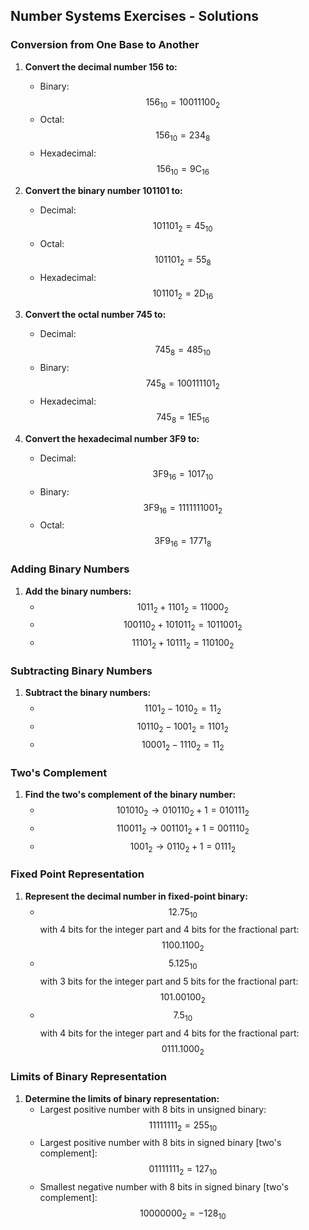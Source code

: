## Number Systems Exercises - Solutions

### Conversion from One Base to Another
1. **Convert the decimal number 156 to:**
   - Binary: $$ 156_{10} = 10011100_2 $$
   - Octal: $$ 156_{10} = 234_8 $$
   - Hexadecimal: $$ 156_{10} = 9\mathrm{C}_{16} $$

2. **Convert the binary number 101101 to:**
   - Decimal: $$ 101101_2 = 45_{10} $$
   - Octal: $$ 101101_2 = 55_8 $$
   - Hexadecimal: $$ 101101_2 = 2\mathrm{D}_{16} $$

3. **Convert the octal number 745 to:**
   - Decimal: $$ 745_8 = 485_{10} $$
   - Binary: $$ 745_8 = 100111101_2 $$
   - Hexadecimal: $$ 745_8 = 1\mathrm{E}5_{16} $$

4. **Convert the hexadecimal number 3F9 to:**
   - Decimal: $$ 3\mathrm{F}9_{16} = 1017_{10} $$
   - Binary: $$ 3\mathrm{F}9_{16} = 1111111001_2 $$
   - Octal: $$ 3\mathrm{F}9_{16} = 1771_8 $$

### Adding Binary Numbers
1. **Add the binary numbers:**
   - $$ 1011_2 + 1101_2 = 11000_2 $$
   - $$ 100110_2 + 101011_2 = 1011001_2 $$
   - $$ 11101_2 + 10111_2 = 110100_2 $$

### Subtracting Binary Numbers
1. **Subtract the binary numbers:**
   - $$ 1101_2 - 1010_2 = 11_2 $$
   - $$ 10110_2 - 1001_2 = 1101_2 $$
   - $$ 10001_2 - 1110_2 = 11_2 $$

### Two's Complement
1. **Find the two's complement of the binary number:**
   - $$ 101010_2 \rightarrow 010110_2 + 1 = 010111_2 $$
   - $$ 110011_2 \rightarrow 001101_2 + 1 = 001110_2 $$
   - $$ 1001_2 \rightarrow 0110_2 + 1 = 0111_2 $$

### Fixed Point Representation
1. **Represent the decimal number in fixed-point binary:**
   - $$ 12.75_{10} $$ with 4 bits for the integer part and 4 bits for the fractional part: $$ 1100.1100_2 $$
   - $$ 5.125_{10} $$ with 3 bits for the integer part and 5 bits for the fractional part: $$ 101.00100_2 $$
   - $$ 7.5_{10} $$ with 4 bits for the integer part and 4 bits for the fractional part: $$ 0111.1000_2 $$

### Limits of Binary Representation
1. **Determine the limits of binary representation:**
   - Largest positive number with 8 bits in unsigned binary: $$ 11111111_2 = 255_{10} $$
   - Largest positive number with 8 bits in signed binary [two's complement]: $$ 01111111_2 = 127_{10} $$
   - Smallest negative number with 8 bits in signed binary [two's complement]: $$ 10000000_2 = -128_{10} $$